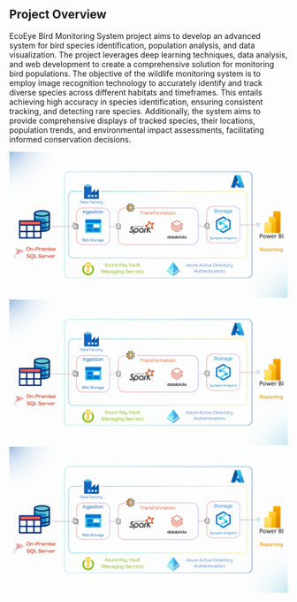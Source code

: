 ## Project Overview

EcoEye Bird Monitoring System project aims to develop an advanced system for bird species
identification, population analysis, and data visualization. The project leverages deep
learning techniques, data analysis, and web development to create a comprehensive
solution for monitoring bird populations.
The objective of the wildlife monitoring system is to employ image recognition technology to
accurately identify and track diverse species across different habitats and timeframes. This
entails achieving high accuracy in species identification, ensuring consistent tracking, and
detecting rare species. Additionally, the system aims to provide comprehensive displays of
tracked species, their locations, population trends, and environmental impact assessments,
facilitating informed conservation decisions.

<img src="https://github.com/Dharmil290998/End-to-end-Data-Engineer-Project-E-commerce/blob/main/Project%20Flow.png">

<img src="https://github.com/Dharmil290998/End-to-end-Data-Engineer-Project-E-commerce/blob/main/Project%20Flow.png">

<img src="https://github.com/Dharmil290998/End-to-end-Data-Engineer-Project-E-commerce/blob/main/Project%20Flow.png">
